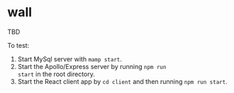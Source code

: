 # wall
TBD

To test:
1. Start MySql server with <code>mamp start</code>.
2. Start the Apollo/Express server by running <code>npm run start</code> in the root directory.
3. Start the React client app by <code>cd client</code> and then running <code>npm run start</code>.